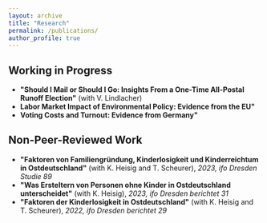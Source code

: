 ```yaml
---
layout: archive
title: "Research"
permalink: /publications/
author_profile: true
---
```


## Working in Progress

- **"Should I Mail or Should I Go: Insights From a One-Time All-Postal Runoff Election"** (with V. Lindlacher)
- **Labor Market Impact of Environmental Policy: Evidence from the EU"**
- **Voting Costs and Turnout: Evidence from Germany"**

## Non-Peer-Reviewed Work

- **"Faktoren von Familiengründung, Kinderlosigkeit und Kinderreichtum in Ostdeutschland"** (with K. Heisig and T. Scheurer), *2023, ifo Dresden Studie 89*
- **"Was Ersteltern von Personen ohne Kinder in Ostdeutschland unterscheidet"** (with K. Heisig), *2023, ifo Dresden berichtet 31*
- **"Faktoren der Kinderlosigkeit in Ostdeutschland"** (with K. Heisig and T. Scheurer), *2022, ifo Dresden berichtet 29*

